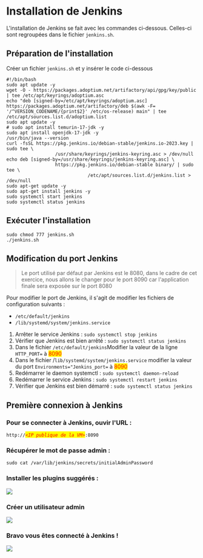 # Installation de Jenkins

L'installation de Jenkins se fait avec les commandes ci-dessous. Celles-ci sont regroupées dans le fichier `jenkins.sh`.

## Préparation de l'installation

Créer un fichier `jenkins.sh` et y insérer le code ci-dessous

```shell
#!/bin/bash
sudo apt update -y
wget -O - https://packages.adoptium.net/artifactory/api/gpg/key/public | tee /etc/apt/keyrings/adoptium.asc
echo "deb [signed-by=/etc/apt/keyrings/adoptium.asc] https://packages.adoptium.net/artifactory/deb $(awk -F= '/^VERSION_CODENAME/{print$2}' /etc/os-release) main" | tee /etc/apt/sources.list.d/adoptium.list
sudo apt update -y
# sudo apt install temurin-17-jdk -y
sudo apt install openjdk-17-jdk -y
/usr/bin/java --version
curl -fsSL https://pkg.jenkins.io/debian-stable/jenkins.io-2023.key | sudo tee \
                  /usr/share/keyrings/jenkins-keyring.asc > /dev/null
echo deb [signed-by=/usr/share/keyrings/jenkins-keyring.asc] \
                  https://pkg.jenkins.io/debian-stable binary/ | sudo tee \
                              /etc/apt/sources.list.d/jenkins.list > /dev/null
sudo apt-get update -y
sudo apt-get install jenkins -y
sudo systemctl start jenkins
sudo systemctl status jenkins
```

## Exécuter l'installation

```shell
sudo chmod 777 jenkins.sh 
./jenkins.sh
```

## Modification du port Jenkins

> Le port utilisé par défaut par Jenkins est le 8080, dans le cadre de cet exercice, nous allons le changer pour le port 8090 car l'application finale sera exposée sur le port 8080

Pour modifier le port de Jenkins, il s'agit de modifier les fichiers de configuration suivants :

* `/etc/default/jenkins`&#x20;
* `/lib/systemd/system/jenkins.service`

1. Arrêter le service Jenkins : `sudo systemctl stop jenkins`
2. Vérifier que Jenkins est bien arrêté : `sudo systemctl status jenkins`
3. Dans le fichier `/etc/default/jenkins`Modifier la valeur de la ligne `HTTP_PORT=` à <mark style="color:red;">8090</mark>&#x20;
4. Dans le fichier /`lib/systemd/system/jenkins.service` modifier la valeur du port `Environments="Jenkins_port=` à <mark style="color:red;">8090</mark> &#x20;
5. Redémarrer le daemon systemctl : `sudo systemctl daemon-reload`
6. Redémarrer le service Jenkins : `sudo systemctl restart jenkins`
7. Vérifier que Jenkins est bien démarré : `sudo systemctl status jenkins`

## Première connexion à Jenkins

### **Pour se connecter à Jenkins, ouvir l'URL :**

`http://`_<mark style="color:red;">`<IP publique de la VM>`</mark>_`:8090`

### **Récupérer le mot de passe admin :**

`sudo cat /var/lib/jenkins/secrets/initialAdminPassword`

### **Installer les plugins suggérés :**

![](../../images/jenkins1.png)

### **Créer un utilisateur admin**

![](../../images/Jenkins2.jpg)

### **Bravo vous êtes connecté à Jenkins !**

![](../../images/Jenkins3.jpg)
